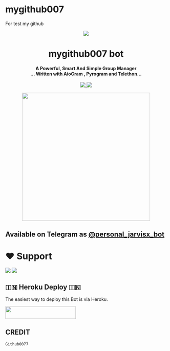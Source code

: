 # mygithub007
For test my github
<p align="center">
  <img src="https://telegra.ph//file/116f3073ce60f1ff9ff36.jpg">
</p>

<h1 align="center"><b> mygithub007 bot  </b></h1>

<h4 align="center">A Powerful, Smart And Simple Group Manager <br> ... Written with AioGram , Pyrogram and Telethon...</h4>
<p align='center'>
  <a href="https://www.python.org/" alt="made-with-python"> <img src="https://img.shields.io/badge/Made%20with-Python-1f425f.svg?style=flat-square&logo=python&color=blue" /> </a>
  <a href="https://github.com/github0077/github007/graphs/commit-activity" alt="Maintenance"> <img src="https://img.shields.io/badge/Maintained%3F-yes-green.svg?style=flat-square" /> </a>
</p>

<p align="center"><a href="https://t.me/personal_jarvisx_bot"><img src="(https://telegra.ph/file/e641d3dd2ccdce6a3d934.jpg)" width="400"></a></p>

## Available on Telegram as [@personal_jarvisx_bot](https://t.me/petsonal_jarvisx_bot)

# ❤️ Support
<a href="https://t.me/englishchattinggroupold"><img src="https://img.shields.io/badge/Join-Telegram%20Channel-red.svg?logo=Telegram"></a>
<a href="https://t.me/englishchattinggroupold"><img src="https://img.shields.io/badge/Join-Telegram%20Group-blue.svg?logo=telegram"></a>


## 🇮🇳 Heroku Deploy 🇮🇳
The easiest way to deploy this Bot is via Heroku.

<p align="left"><a href="https://git.heroku.com/personaljavirsxbot.git"> <img src="https://img.shields.io/badge/Deploy%20To%20Heroku-black?style=for-the-badge&logo=heroku" width="220" height="38.45"/></a></p>



## CREDIT
```
Github0077
